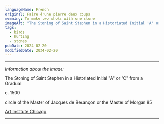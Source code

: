 ```yaml
---
languageName: French
original: Faire d'une pierre deux coups
meaning: To make two shots with one stone
imageAlt: "The Stoning of Saint Stephen in a Historiated Initial 'A' or 'C' from a Gradual"
tags:
  - birds
  - hunting
  - stones
pubDate: 2024-02-20
modifiedDate: 2024-02-20
---
```


---

_Information about the image:_

The Stoning of Saint Stephen in a Historiated Initial "A" or "C" from a Gradual

c. 1500

circle of the Master of Jacques de Besançon or the Master of Morgan 85

[Art Institute Chicago](https://www.artic.edu/artworks/7579/the-stoning-of-saint-stephen-in-a-historiated-initial-a-or-c-from-a-gradual)

---
